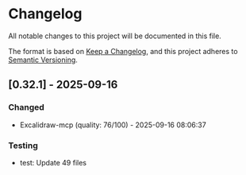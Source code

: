 # Changelog

All notable changes to this project will be documented in this file.

The format is based on [Keep a Changelog](https://keepachangelog.com/en/1.0.0/),
and this project adheres to [Semantic Versioning](https://semver.org/spec/v2.0.0.html).

## [0.32.1] - 2025-09-16

### Changed

- Excalidraw-mcp (quality: 76/100) - 2025-09-16 08:06:37

### Testing

- test: Update 49 files
